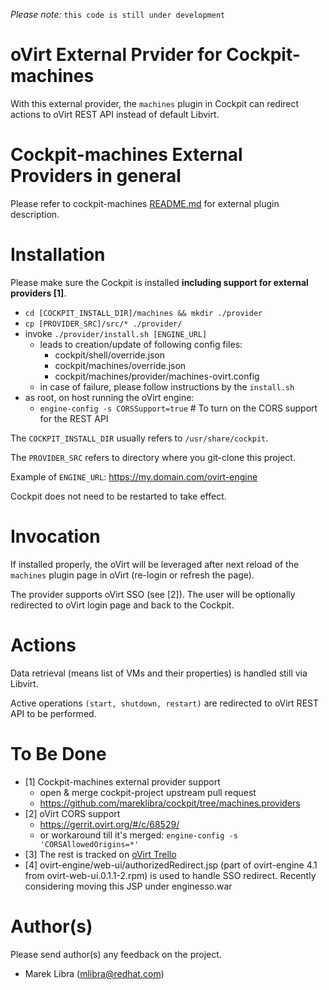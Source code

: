 *Please note:* `this code is still under development`

# oVirt External Prvider for Cockpit-machines
With this external provider, the `machines` plugin in Cockpit can redirect actions to oVirt REST API instead of default Libvirt.
 
# Cockpit-machines External Providers in general 
 Please refer to cockpit-machines [README.md](https://github.com/mareklibra/cockpit/blob/machines.providers/pkg/machines/README.md) for external plugin description.

# Installation
Please make sure the Cockpit is installed **including support for external providers [1]**.

- `cd [COCKPIT_INSTALL_DIR]/machines && mkdir ./provider`
- `cp [PROVIDER_SRC]/src/* ./provider/`
- invoke `./provider/install.sh [ENGINE_URL]` 
    - leads to creation/update of following config files:
        - cockpit/shell/override.json
        - cockpit/machines/override.json
        - cockpit/machines/provider/machines-ovirt.config
    - in case of failure, please follow instructions by the `install.sh`        
- as root, on host running the oVirt engine:
    - `engine-config -s CORSSupport=true` # To turn on the CORS support for the REST API     

The `COCKPIT_INSTALL_DIR` usually refers to `/usr/share/cockpit`.

The `PROVIDER_SRC` refers to directory where you git-clone this project.

Example of `ENGINE_URL`: https://my.domain.com/ovirt-engine

Cockpit does not need to be restarted to take effect.

# Invocation
If installed properly, the oVirt will be leveraged after next reload of the `machines` plugin page in oVirt (re-login or refresh the page).

The provider supports oVirt SSO (see [2]).
The user will be optionally redirected to oVirt login page and back to the Cockpit. 

# Actions
Data retrieval (means list of VMs and their properties) is handled still via Libvirt.

Active operations `(start, shutdown, restart)` are redirected to oVirt REST API to be performed.

  
# To Be Done

- [1] Cockpit-machines external provider support
    - open & merge cockpit-project upstream pull request
    - https://github.com/mareklibra/cockpit/tree/machines.providers
- [2] oVirt CORS support
    - https://gerrit.ovirt.org/#/c/68529/
    - or workaround till it's merged: `engine-config -s 'CORSAllowedOrigins=*'`
- [3] The rest is tracked on [oVirt Trello](https://trello.com/c/QXXB6SHu/8-cockpit-upstream-vm-management)
- [4] ovirt-engine/web-ui/authorizedRedirect.jsp (part of ovirt-engine 4.1 from ovirt-web-ui.0.1.1-2.rpm) is used to handle SSO redirect. Recently considering moving this JSP under enginesso.war
  
# Author(s)
Please send author(s) any feedback on the project.
  
  - Marek Libra ([mlibra@redhat.com](mlibra@redhat.com))
 